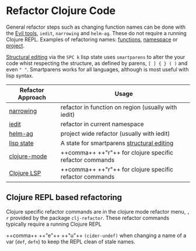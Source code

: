 # Refactor Clojure Code

General refactor steps such as changing function names can be done with the [Evil tools](/spacemacs/spacemacs-basics/evil-tools/), `iedit`, `narrowing` and `helm-ag`. These do not require a running Clojure REPL. Examples of refactoring names: [functions](functions.md), [namespace](namespace.md) or [project](project.md).

[Structural editing](/spacemacs/structural-editing/) via the `SPC k` lisp state uses `smartparens` to alter the your code whist respecting the structure, as defined by parens, `[ ] { } ( )` and even `" "`.  Smartparens works for all languages, although is most useful with lisp syntax.


| Refactor Approach                                                                   | Usage                                                              |
|-------------------------------------------------------------------------------------|--------------------------------------------------------------------|
| [narrowing](/spacemacs/spacemacs-basics/evil-tools/narrowing.md)                    | refactor in function on region (usually with iedit)                |
| [iedit](/spacemacs/spacemacs-basics/evil-tools/iedit.md)                            | refactor in current namespace                                      |
| [helm-ag](/spacemacs/spacemacs-basics/evil-tools/replacing-text-across-projects.md) | project wide refactor (usually with iedit)                         |
| [lisp state](/spacemacs/structural-editing/lisp-state.md)                           | A state for smartparens [structural editing](/structural-editing/) |
| [clojure-mode](clojure-mode/)                                                       | ++comma++ ++"r"++ for clojure specific refactor commands           |
| [Clojure LSP](clojure-lsp/)                                                         | ++comma++ ++"r"++ for clojure specific refactor commands           |


## Clojure REPL based refactoring

Clojure specific refactor commands are in the clojure mode refactor menu, `, r` provided by the package `clj-refactor`.  These refactor commands typically require a running Clojure REPL

++comma++ ++"e"++ ++"u"++  `(cider-undef)` when changing a name of a var (`def`, `defn`) to keep the REPL clean of stale names.
